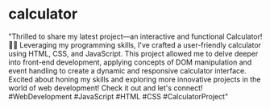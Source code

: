 # calculator


"Thrilled to share my latest project—an interactive and functional Calculator! 🧮✨ Leveraging my programming skills, I've crafted a user-friendly calculator using HTML, CSS, and JavaScript. This project allowed me to delve deeper into front-end development, applying concepts of DOM manipulation and event handling to create a dynamic and responsive calculator interface. Excited about honing my skills and exploring more innovative projects in the world of web development! Check it out and let's connect! #WebDevelopment #JavaScript #HTML #CSS #CalculatorProject"
